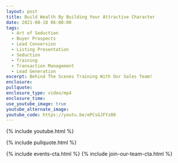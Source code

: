 ```yaml
---
layout: post
title: Build Wealth By Building Your Attractive Character
date: 2021-08-18 06:00:00
tags:
  - Art of Seduction
  - Buyer Prospects
  - Lead Conversion
  - Listing Presentation
  - Seduction
  - Training
  - Transaction Management
  - Lead Generation
excerpt: Behind The Scenes Training With Our Sales Team!
enclosure:
pullquote:
enclosure_type: video/mp4
enclosure_time:
use_youtube_image: true
youtube_alternate_image:
youtube_code: https://youtu.be/ePCsGJFYz00
---
```

{% include youtube.html %}

{% include pullquote.html %}

{% include events-cta.html %} {% include join-our-team-cta.html %}
